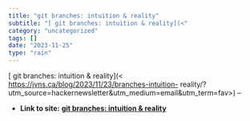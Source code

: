 ```yaml
---
title: "git branches: intuition & reality"
subtitle: "[ git branches: intuition & reality](<"
category: "uncategorized"
tags: []
date: "2023-11-25"
type: "rain"
---
```

[ git branches: intuition & reality](<
https://jvns.ca/blog/2023/11/23/branches-intuition-
reality/?utm_source=hackernewsletter&utm_medium=email&utm_term=fav>) –


* **Link to site:** **[git branches: intuition & reality](None)**